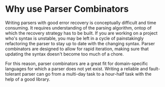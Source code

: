 # Why use Parser Combinators

Writing parsers with good error recovery is conceptually difficult and time
consuming. It requires understanding of the parsing algorithm, ontop of which
the recovery strategy has to be built. If you are working on a project who's
syntax is unstable, you may be left in a cycle of painstakingly refactoring the
parser to stay up to date with the changing syntax. Parser combinators are designed
to allow for rapid iteration, making sure that updating the syntax doesn't become
too much of a chore.

For this reason, parser combinators are a great fit for domain-specific languages
for which a parser does not yet exist. Writing a reliable and fault-tolerant
parser can go from a multi-day task to a hour-half task with the help of a good
library.

